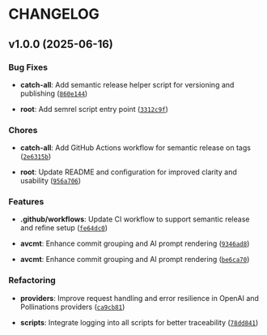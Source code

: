 # CHANGELOG

<!-- version list -->

## v1.0.0 (2025-06-16)

### Bug Fixes

- **catch-all**: Add semantic release helper script for versioning and publishing
  ([`860e144`](https://github.com/andyvandaric/avcmt-py/commit/860e14466eeb7de4f1bbfd2be8e86ffad580c9a4))

- **root**: Add semrel script entry point
  ([`3312c9f`](https://github.com/andyvandaric/avcmt-py/commit/3312c9faf4b0607c731f7f446521b03a1dc742b8))

### Chores

- **catch-all**: Add GitHub Actions workflow for semantic release on tags
  ([`2e6315b`](https://github.com/andyvandaric/avcmt-py/commit/2e6315bf2aed0fafc308289562614a6c7b1c4c57))

- **root**: Update README and configuration for improved clarity and usability
  ([`956a706`](https://github.com/andyvandaric/avcmt-py/commit/956a706d864f8b83107764d5787894efac1119f1))

### Features

- **.github/workflows**: Update CI workflow to support semantic release and refine setup
  ([`fe64dc0`](https://github.com/andyvandaric/avcmt-py/commit/fe64dc0522f5d2dbdb26fa4f8aeab1e6d13a5a88))

- **avcmt**: Enhance commit grouping and AI prompt rendering
  ([`9346ad8`](https://github.com/andyvandaric/avcmt-py/commit/9346ad8fce60763681f0384e16d0fa2aa7666584))

- **avcmt**: Enhance commit grouping and AI prompt rendering
  ([`be6ca70`](https://github.com/andyvandaric/avcmt-py/commit/be6ca706bef6eecd1250fef7bf9db8d429b1b467))

### Refactoring

- **providers**: Improve request handling and error resilience in OpenAI and Pollinations providers
  ([`ca9cb81`](https://github.com/andyvandaric/avcmt-py/commit/ca9cb8144ca025f6bd84288d36b3f3bda8416d56))

- **scripts**: Integrate logging into all scripts for better traceability
  ([`78dd841`](https://github.com/andyvandaric/avcmt-py/commit/78dd841bd448d42cf5bcf0dd2ac41fb86c457de6))
